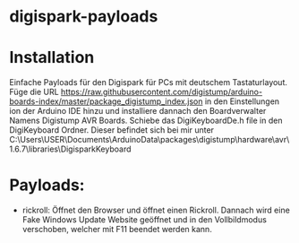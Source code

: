# digispark-payloads
# Installation
Einfache Payloads für den Digispark für PCs mit deutschem Tastaturlayout.
Füge die URL https://raw.githubusercontent.com/digistump/arduino-boards-index/master/package_digistump_index.json in den Einstellungen ion der Arduino IDE hinzu und installiere dannach den Boardverwalter Namens Digistump AVR Boards. Schiebe das DigiKeyboardDe.h file in den DigiKeyboard Ordner. Dieser befindet sich bei mir unter C:\Users\USER\Documents\ArduinoData\packages\digistump\hardware\avr\1.6.7\libraries\DigisparkKeyboard

# Payloads:
- rickroll: Öffnet den Browser und öffnet einen Rickroll. Dannach wird eine Fake Windows Update Website geöffnet und in den Vollbildmodus verschoben, welcher mit F11 beendet werden kann.
